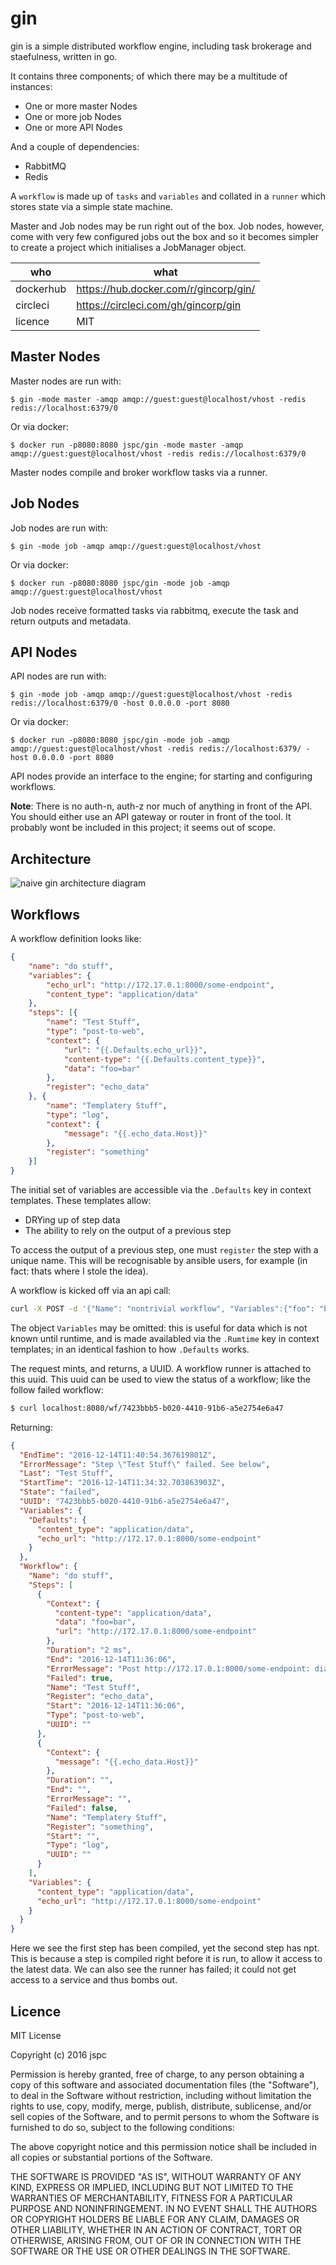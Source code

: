 gin
==

gin is a simple distributed workflow engine, including task brokerage and staefulness, written in go.

It contains three components; of which there may be a multitude of instances:

* One or more master Nodes
* One or more job Nodes
* One or more API Nodes

And a couple of dependencies:

* RabbitMQ
* Redis

A `workflow` is made up of `tasks` and `variables` and collated in a `runner` which stores state via a simple state machine.

Master and Job nodes may be run right out of the box. Job nodes, however, come with very few configured jobs out the box and so it becomes simpler to create a project which initialises a JobManager object.

| who       | what |
|-----------|------|
| dockerhub | https://hub.docker.com/r/gincorp/gin/   |
| circleci  | https://circleci.com/gh/gincorp/gin   |
| licence   | MIT   |



Master Nodes
--

Master nodes are run with:

```
$ gin -mode master -amqp amqp://guest:guest@localhost/vhost -redis redis://localhost:6379/0
```

Or via docker:

```
$ docker run -p8080:8080 jspc/gin -mode master -amqp amqp://guest:guest@localhost/vhost -redis redis://localhost:6379/0
```

Master nodes compile and broker workflow tasks via a runner.

Job Nodes
--

Job nodes are run with:

```
$ gin -mode job -amqp amqp://guest:guest@localhost/vhost
```

Or via docker:

```
$ docker run -p8080:8080 jspc/gin -mode job -amqp amqp://guest:guest@localhost/vhost
```

Job nodes receive formatted tasks via rabbitmq, execute the task and return outputs and metadata.

API Nodes
--

API nodes are run with:

```
$ gin -mode job -amqp amqp://guest:guest@localhost/vhost -redis redis://localhost:6379/0 -host 0.0.0.0 -port 8080
```

Or via docker:

```
$ docker run -p8080:8080 jspc/gin -mode job -amqp amqp://guest:guest@localhost/vhost -redis redis://localhost:6379/ -host 0.0.0.0 -port 8080
```

API nodes provide an interface to the engine; for starting and configuring workflows.

**Note**: There is no auth-n, auth-z nor much of anything in front of the API. You should either use an API gateway or router in front of the tool. It probably wont be included in this project; it seems out of scope.


Architecture
--

![naive gin architecture diagram](img/gin.png)


Workflows
--

A workflow definition looks like:

```json
{
    "name": "do stuff",
    "variables": {
        "echo_url": "http://172.17.0.1:8000/some-endpoint",
        "content_type": "application/data"
    },
    "steps": [{
        "name": "Test Stuff",
        "type": "post-to-web",
        "context": {
            "url": "{{.Defaults.echo_url}}",
            "content-type": "{{.Defaults.content_type}}",
            "data": "foo=bar"
        },
        "register": "echo_data"
    }, {
        "name": "Templatery Stuff",
        "type": "log",
        "context": {
            "message": "{{.echo_data.Host}}"
        },
        "register": "something"
    }]
}
```

The initial set of variables are accessible via the `.Defaults` key in context templates. These templates allow:

* DRYing up of step data
* The ability to rely on the output of a previous step

To access the output of a previous step, one must `register` the step with a unique name. This will be recognisable by ansible users, for example (in fact: thats where I stole the idea).

A workflow is kicked off via an api call:

```bash
curl -X POST -d '{"Name": "nontrivial workflow", "Variables":{"foo": "bar"} }' localhost:8080/wf/
```

The object `Variables` may be omitted: this is useful for data which is not known until runtime, and is made availabled via the `.Rumtime` key in context templates; in an identical fashion to how `.Defaults` works.

The request mints, and returns, a UUID. A workflow runner is attached to this uuid. This uuid can be used to view the status of a workflow; like the follow failed workflow:

```bash
$ curl localhost:8080/wf/7423bbb5-b020-4410-91b6-a5e2754e6a47
```

Returning:

```json
{
  "EndTime": "2016-12-14T11:40:54.367619801Z",
  "ErrorMessage": "Step \"Test Stuff\" failed. See below",
  "Last": "Test Stuff",
  "StartTime": "2016-12-14T11:34:32.703863903Z",
  "State": "failed",
  "UUID": "7423bbb5-b020-4410-91b6-a5e2754e6a47",
  "Variables": {
    "Defaults": {
      "content_type": "application/data",
      "echo_url": "http://172.17.0.1:8000/some-endpoint"
    }
  },
  "Workflow": {
    "Name": "do stuff",
    "Steps": [
      {
        "Context": {
          "content-type": "application/data",
          "data": "foo=bar",
          "url": "http://172.17.0.1:8000/some-endpoint"
        },
        "Duration": "2 ms",
        "End": "2016-12-14T11:36:06",
        "ErrorMessage": "Post http://172.17.0.1:8000/some-endpoint: dial tcp 172.17.0.1:8000: getsockopt: connection refused",
        "Failed": true,
        "Name": "Test Stuff",
        "Register": "echo_data",
        "Start": "2016-12-14T11:36:06",
        "Type": "post-to-web",
        "UUID": ""
      },
      {
        "Context": {
          "message": "{{.echo_data.Host}}"
        },
        "Duration": "",
        "End": "",
        "ErrorMessage": "",
        "Failed": false,
        "Name": "Templatery Stuff",
        "Register": "something",
        "Start": "",
        "Type": "log",
        "UUID": ""
      }
    ],
    "Variables": {
      "content_type": "application/data",
      "echo_url": "http://172.17.0.1:8000/some-endpoint"
    }
  }
}
```

Here we see the first step has been compiled, yet the second step has npt. This is because a step is compiled right before it is run, to allow it access to the latest data. We can also see the runner has failed; it could not get access to a service and thus bombs out.


Licence
--

MIT License

Copyright (c) 2016 jspc

Permission is hereby granted, free of charge, to any person obtaining a copy
of this software and associated documentation files (the "Software"), to deal
in the Software without restriction, including without limitation the rights
to use, copy, modify, merge, publish, distribute, sublicense, and/or sell
copies of the Software, and to permit persons to whom the Software is
furnished to do so, subject to the following conditions:

The above copyright notice and this permission notice shall be included in all
copies or substantial portions of the Software.

THE SOFTWARE IS PROVIDED "AS IS", WITHOUT WARRANTY OF ANY KIND, EXPRESS OR
IMPLIED, INCLUDING BUT NOT LIMITED TO THE WARRANTIES OF MERCHANTABILITY,
FITNESS FOR A PARTICULAR PURPOSE AND NONINFRINGEMENT. IN NO EVENT SHALL THE
AUTHORS OR COPYRIGHT HOLDERS BE LIABLE FOR ANY CLAIM, DAMAGES OR OTHER
LIABILITY, WHETHER IN AN ACTION OF CONTRACT, TORT OR OTHERWISE, ARISING FROM,
OUT OF OR IN CONNECTION WITH THE SOFTWARE OR THE USE OR OTHER DEALINGS IN THE
SOFTWARE.
